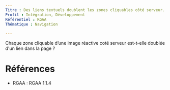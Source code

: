 ```yaml
---
Titre : Des liens textuels doublent les zones cliquables côté serveur.
Profil : Intégration, Développement
Référentiel : RGAA
Thématique : Navigation

---
```

Chaque zone cliquable d’une image réactive coté serveur est-t-elle doublée d'un lien dans la page ?

# Références

*   RGAA : RGAA 1.1.4

